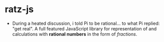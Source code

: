 # ratz-js
* During a heated discussion, i told Pi to be rational... to what Pi replied:
"get real".
A full featured JavaScript library for representation of and calculations
with **rational numbers** in the form of *fractions*.
